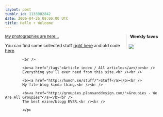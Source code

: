 ```yaml
---
layout: post
tumblr_id: 1133082842  
date: 2006-04-26 09:00:00 UTC
title: Hello + Welcome
---
```


<div style="float:right;border-left:1px solid #ddd;padding-left:8px;">&nbsp;<b>Weekly faves</b><br /><br /><a href="http://www.last.fm/user/rasmusfabbe/"><img src="http://imagegen.last.fm/minimalLightRecent/artists/10/rasmusfabbe.gif" border="0" /></a><br /></div>
			<p>
			<a style="font-size:13px" href="http://www.flickr.com/photos/rsms/">My photographies are here...</a>
			</p>
			<p>
			You can find some collected stuff 
			<a href="http://hunch.se/rp/">right here</a> and old code <a href="http://pub.flajm.se/">here</a>.<br />

			<br />

			<b><a href="/tags">Article index / All articles</a></b><br />
			Everything you'll ever need from this site.<br /><br />

			<b><a href="http://hunch.se/stuff/">Stuff</a></b><br />
			My file-blog kinda thing.<br /><br />

			<b><a href="http://groupies.plansanddesign.com/">Groupies - We Are All Groupies™</a></b><br />
			The best ezine/blogg EVER.<br /><br />

			</p>
